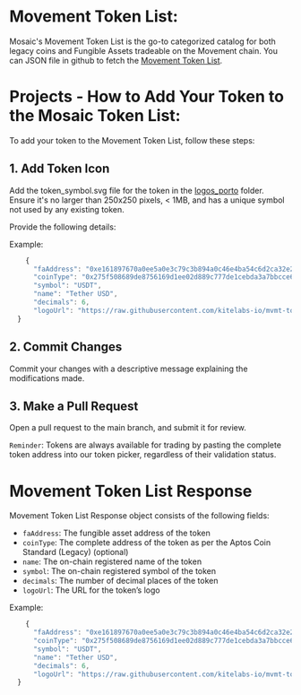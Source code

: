 # Movement Token List:
Mosaic's Movement Token List is the go-to categorized catalog for both legacy coins and Fungible Assets tradeable on the Movement chain. You can JSON file in github to fetch the [Movement Token List](https://raw.githubusercontent.com/kitelabs-io/mvmt-tokens/main/token-list-porto.json). 

# Projects - How to Add Your Token to the Mosaic Token List:

To add your token to the Movement Token List, follow these steps:

## 1. Add Token Icon

Add the token_symbol.svg file for the token in the [logos_porto](https://github.com/kitelabs-io/mvmt-tokens/tree/main/logos_porto) folder. Ensure it's no larger than 250x250 pixels, < 1MB, and has a unique symbol not used by any existing token. 

Provide the following details:


Example:

```typescript
    {
      "faAddress": "0xe161897670a0ee5a0e3c79c3b894a0c46e4ba54c6d2ca32e285ab4b01eb74b66",
      "coinType": "0x275f508689de8756169d1ee02d889c777de1cebda3a7bbcce63ba8a27c563c6f::tokens::USDT",
      "symbol": "USDT",
      "name": "Tether USD",
      "decimals": 6,
      "logoUrl": "https://raw.githubusercontent.com/kitelabs-io/mvmt-tokens/main/logos_porto/USDT.png"
  }
```


## 2. Commit Changes

Commit your changes with a descriptive message explaining the modifications made.

## 3. Make a Pull Request

Open a pull request to the main branch, and submit it for review. 


`Reminder`: Tokens are always available for trading by pasting the complete token address into our token picker, regardless of their validation status.


# Movement Token List Response

Movement Token List Response object consists of the following fields:

- `faAddress`: The fungible asset address of the token
- `coinType`: The complete address of the token as per the Aptos Coin Standard (Legacy) (optional)
- `name`: The on-chain registered name of the token
- `symbol`: The on-chain registered symbol of the token
- `decimals`: The number of decimal places of the token
- `logoUrl`: The URL for the token’s logo


Example:

```typescript
    {
      "faAddress": "0xe161897670a0ee5a0e3c79c3b894a0c46e4ba54c6d2ca32e285ab4b01eb74b66",
      "coinType": "0x275f508689de8756169d1ee02d889c777de1cebda3a7bbcce63ba8a27c563c6f::tokens::USDT",
      "symbol": "USDT",
      "name": "Tether USD",
      "decimals": 6,
      "logoUrl": "https://raw.githubusercontent.com/kitelabs-io/mvmt-tokens/main/logos_porto/USDT.png"
  }
```
